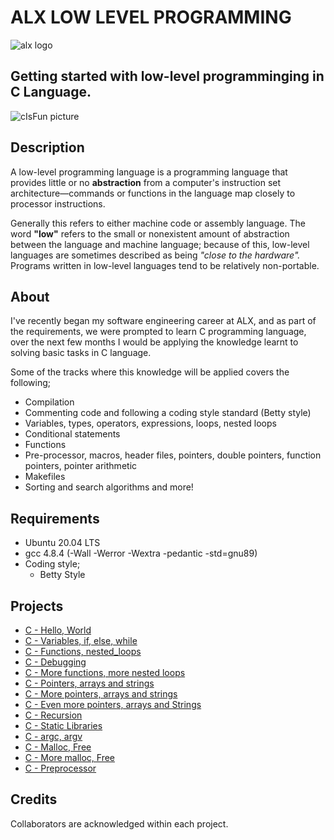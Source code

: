 # ALX LOW LEVEL PROGRAMMING
![alx logo](https://lh3.googleusercontent.com/fy10JIdBRggZ6h4nwNTbXvDaaWptLedf2yY8bDLCvq5rSckYrck0J1V6WszkU77mt0JuvRECqTWsAPKRTEYQpM9DGjA9tWMjoYVe=w275)

## Getting started with low-level programminging in C Language.
![cIsFun picture](https://camo.githubusercontent.com/3d51da6302e9f14aa387547687650884c29991e1e33eadaede096cfcba67491f/68747470733a2f2f73332e616d617a6f6e6177732e636f6d2f696e7472616e65742d70726f6a656374732d66696c65732f686f6c626572746f6e7363686f6f6c2d6c6f775f6c6576656c5f70726f6772616d6d696e672f3231322f63697366756e2e6a7067)

## Description
A low-level programming language is a programming language that provides little or no **abstraction** from a computer's instruction set architecture—commands or functions in the language map closely to processor instructions.

Generally this refers to either machine code or assembly language. The word **"low"** refers to the small or nonexistent amount of abstraction between the language and machine language; because of this, low-level languages are sometimes described as being *"close to the hardware".* Programs written in low-level languages tend to be relatively non-portable.

## About

I've recently began my software engineering career at ALX, and as part of the requirements, we were prompted to learn C programming language, over the next few months I would be applying the knowledge learnt to solving basic tasks in C language.

Some of the tracks where this knowledge will be applied covers the following;
- Compilation
- Commenting code and following a coding style standard (Betty style)
- Variables, types, operators, expressions, loops, nested loops
- Conditional statements
- Functions
- Pre-processor, macros, header files, pointers, double pointers, function pointers, pointer arithmetic
- Makefiles
- Sorting and search algorithms and more!

## Requirements
- Ubuntu 20.04 LTS
- gcc 4.8.4 (-Wall -Werror -Wextra -pedantic -std=gnu89)
- Coding style;
  - Betty Style

## Projects
- [C - Hello, World](https://github.com/TosinISOGUN/alx-low_level_programming/tree/master/0x00-hello_world)
- [C - Variables, if, else, while](https://github.com/TosinISOGUN/alx-low_level_programming/tree/master/0x01-variables_if_else_while)
- [C - Functions, nested_loops](https://github.com/TosinISOGUN/alx-low_level_programming/tree/master/0x02-functions_nested_loops)
- [C - Debugging](https://github.com/TosinISOGUN/alx-low_level_programming/tree/master/0x03-debugging)
- [C - More functions, more nested loops](https://github.com/TosinISOGUN/alx-low_level_programming/tree/master/0x04-more_functions_nested_loops)
- [C - Pointers, arrays and strings](https://github.com/TosinISOGUN/alx-low_level_programming/tree/master/0x05-pointers_arrays_strings)
- [C - More pointers, arrays and strings](https://github.com/TosinISOGUN/alx-low_level_programming/tree/master/0x06-pointers_arrays_strings)
- [C - Even more pointers, arrays and Strings](https://github.com/TosinISOGUN/alx-low_level_programming/tree/master/0x07-pointers_arrays_strings)
- [C - Recursion](https://github.com/TosinISOGUN/alx-low_level_programming/tree/master/0x08-recursion)
- [C - Static Libraries](https://github.com/TosinISOGUN/alx-low_level_programming/tree/master/0x09-static_libraries)
- [C - argc, argv](https://github.com/TosinISOGUN/alx-low_level_programming/tree/master/0x0A-argc_argv)
- [C - Malloc, Free](https://github.com/TosinISOGUN/alx-low_level_programming/tree/master/0x0B-malloc_free)
- [C - More malloc, Free](https://github.com/TosinISOGUN/alx-low_level_programming/tree/master/0x0C-more_malloc_free)
- [C - Preprocessor](https://github.com/TosinISOGUN/alx-low_level_programming/tree/master/0x0D-preprocessor)


## Credits
Collaborators are acknowledged within each project.
